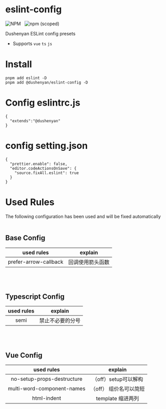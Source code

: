 # eslint-config
![NPM](https://img.shields.io/npm/l/@dushenyan/eslint-config) &nbsp;
![npm (scoped)](https://img.shields.io/npm/v/@dushenyan/eslint-config?color=%20) <br/>

Dushenyan ESLint config presets

-  Supports `vue`  `ts` `js`

# Install
```
pnpm add eslint -D
pnpm add @dushenyan/eslint-config -D
```

# Config eslintrc.js
```
{
  "extends":"@dushenyan"
}
```

# config setting.json
```
{
  "prettier.enable": false,
  "editor.codeActionsOnSave": {
    "source.fixAll.eslint": true
  }
}
```

# Used Rules
The following configuration has been used and will be fixed automatically <br><br>

## Base Config 

|        used rules        |            explain             |
| :----------------------: | :----------------------------: |
| prefer-arrow-callback  | 回调使用箭头函数 |


<br/><br/>

## Typescript Config 

|        used rules        |            explain             |
| :----------------------: | :----------------------------: |
| semi                     |         禁止不必要的分号 |

<br/><br/>

## Vue Config 

|        used rules        |            explain             |
| :----------------------: | :----------------------------: |
|  no-setup-props-destructure  |   （off）setup可以解构    |
| multi-word-component-names          | （off）  组价名可以简短 |
|        html-indent           |  template 缩进两列 |










